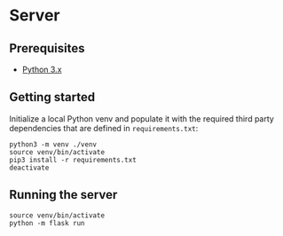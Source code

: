 # Server

## Prerequisites

* [Python 3.x](https://www.python.org/)

## Getting started

Initialize a local Python venv and populate it with the required third party dependencies that are defined in `requirements.txt`:

```Shell
python3 -m venv ./venv
source venv/bin/activate
pip3 install -r requirements.txt
deactivate
```

## Running the server

```Shell
source venv/bin/activate
python -m flask run
```
